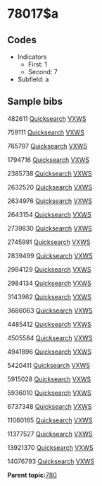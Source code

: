 # 78017$a

## Codes

-   Indicators
    -   First: 1
    -   Second: 7
-   Subfield: a

## Sample bibs

482611 [Quicksearch](https://search.library.yale.edu/catalog/482611) [VXWS](http://prodorbis.library.yale.edu:7014/vxws/GetHoldingsService?bibId=482611)

759111 [Quicksearch](https://search.library.yale.edu/catalog/759111) [VXWS](http://prodorbis.library.yale.edu:7014/vxws/GetHoldingsService?bibId=759111)

765797 [Quicksearch](https://search.library.yale.edu/catalog/765797) [VXWS](http://prodorbis.library.yale.edu:7014/vxws/GetHoldingsService?bibId=765797)

1794716 [Quicksearch](https://search.library.yale.edu/catalog/1794716) [VXWS](http://prodorbis.library.yale.edu:7014/vxws/GetHoldingsService?bibId=1794716)

2385738 [Quicksearch](https://search.library.yale.edu/catalog/2385738) [VXWS](http://prodorbis.library.yale.edu:7014/vxws/GetHoldingsService?bibId=2385738)

2632520 [Quicksearch](https://search.library.yale.edu/catalog/2632520) [VXWS](http://prodorbis.library.yale.edu:7014/vxws/GetHoldingsService?bibId=2632520)

2634976 [Quicksearch](https://search.library.yale.edu/catalog/2634976) [VXWS](http://prodorbis.library.yale.edu:7014/vxws/GetHoldingsService?bibId=2634976)

2643154 [Quicksearch](https://search.library.yale.edu/catalog/2643154) [VXWS](http://prodorbis.library.yale.edu:7014/vxws/GetHoldingsService?bibId=2643154)

2739830 [Quicksearch](https://search.library.yale.edu/catalog/2739830) [VXWS](http://prodorbis.library.yale.edu:7014/vxws/GetHoldingsService?bibId=2739830)

2745991 [Quicksearch](https://search.library.yale.edu/catalog/2745991) [VXWS](http://prodorbis.library.yale.edu:7014/vxws/GetHoldingsService?bibId=2745991)

2839499 [Quicksearch](https://search.library.yale.edu/catalog/2839499) [VXWS](http://prodorbis.library.yale.edu:7014/vxws/GetHoldingsService?bibId=2839499)

2984129 [Quicksearch](https://search.library.yale.edu/catalog/2984129) [VXWS](http://prodorbis.library.yale.edu:7014/vxws/GetHoldingsService?bibId=2984129)

2984134 [Quicksearch](https://search.library.yale.edu/catalog/2984134) [VXWS](http://prodorbis.library.yale.edu:7014/vxws/GetHoldingsService?bibId=2984134)

3143962 [Quicksearch](https://search.library.yale.edu/catalog/3143962) [VXWS](http://prodorbis.library.yale.edu:7014/vxws/GetHoldingsService?bibId=3143962)

3686063 [Quicksearch](https://search.library.yale.edu/catalog/3686063) [VXWS](http://prodorbis.library.yale.edu:7014/vxws/GetHoldingsService?bibId=3686063)

4485412 [Quicksearch](https://search.library.yale.edu/catalog/4485412) [VXWS](http://prodorbis.library.yale.edu:7014/vxws/GetHoldingsService?bibId=4485412)

4505584 [Quicksearch](https://search.library.yale.edu/catalog/4505584) [VXWS](http://prodorbis.library.yale.edu:7014/vxws/GetHoldingsService?bibId=4505584)

4941896 [Quicksearch](https://search.library.yale.edu/catalog/4941896) [VXWS](http://prodorbis.library.yale.edu:7014/vxws/GetHoldingsService?bibId=4941896)

5420411 [Quicksearch](https://search.library.yale.edu/catalog/5420411) [VXWS](http://prodorbis.library.yale.edu:7014/vxws/GetHoldingsService?bibId=5420411)

5915028 [Quicksearch](https://search.library.yale.edu/catalog/5915028) [VXWS](http://prodorbis.library.yale.edu:7014/vxws/GetHoldingsService?bibId=5915028)

5936010 [Quicksearch](https://search.library.yale.edu/catalog/5936010) [VXWS](http://prodorbis.library.yale.edu:7014/vxws/GetHoldingsService?bibId=5936010)

6737348 [Quicksearch](https://search.library.yale.edu/catalog/6737348) [VXWS](http://prodorbis.library.yale.edu:7014/vxws/GetHoldingsService?bibId=6737348)

11060165 [Quicksearch](https://search.library.yale.edu/catalog/11060165) [VXWS](http://prodorbis.library.yale.edu:7014/vxws/GetHoldingsService?bibId=11060165)

11377527 [Quicksearch](https://search.library.yale.edu/catalog/11377527) [VXWS](http://prodorbis.library.yale.edu:7014/vxws/GetHoldingsService?bibId=11377527)

13921370 [Quicksearch](https://search.library.yale.edu/catalog/13921370) [VXWS](http://prodorbis.library.yale.edu:7014/vxws/GetHoldingsService?bibId=13921370)

14076793 [Quicksearch](https://search.library.yale.edu/catalog/14076793) [VXWS](http://prodorbis.library.yale.edu:7014/vxws/GetHoldingsService?bibId=14076793)

**Parent topic:**[780](../../tags/780/780.md)


